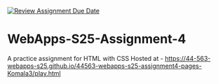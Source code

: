 [![Review Assignment Due Date](https://classroom.github.com/assets/deadline-readme-button-22041afd0340ce965d47ae6ef1cefeee28c7c493a6346c4f15d667ab976d596c.svg)](https://classroom.github.com/a/R-tv1cng)
# WebApps-S25-Assignment-4
A practice assignment for HTML with CSS
Hosted at - https://44-563-webapps-s25.github.io/44563-webapps-s25-assignment4-pages-Komala3/play.html
